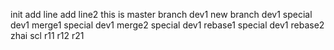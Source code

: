 init
add line
add line2
this is master
branch dev1
new branch dev1
special dev1 merge1
special dev1 merge2
special dev1 rebase1
special dev1 rebase2
zhai
scl
r11
r12
r21
